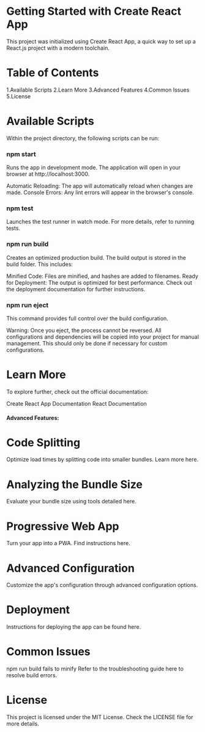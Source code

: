 # Getting Started with Create React App

This project was initialized using Create React App, a quick way to set up a React.js project with a modern toolchain.

# Table of Contents

1.Available Scripts
2.Learn More
3.Advanced Features
4.Common Issues
5.License

# Available Scripts

Within the project directory, the following scripts can be run:

### npm start
Runs the app in development mode.
The application will open in your browser at http://localhost:3000.

Automatic Reloading: The app will automatically reload when changes are made.
Console Errors: Any lint errors will appear in the browser's console.

### npm test
Launches the test runner in watch mode.
For more details, refer to running tests.

### npm run build
Creates an optimized production build. The build output is stored in the build folder.
This includes:

Minified Code: Files are minified, and hashes are added to filenames.
Ready for Deployment: The output is optimized for best performance.
Check out the deployment documentation for further instructions.

### npm run eject
This command provides full control over the build configuration.

Warning: Once you eject, the process cannot be reversed. All configurations and dependencies will be copied into your project for manual management. This should only be done if necessary for custom configurations.

# Learn More

To explore further, check out the official documentation:

Create React App Documentation
React Documentation

#### Advanced Features:
# Code Splitting
Optimize load times by splitting code into smaller bundles. Learn more here.

# Analyzing the Bundle Size
Evaluate your bundle size using tools detailed here.

# Progressive Web App
Turn your app into a PWA. Find instructions here.

# Advanced Configuration
Customize the app's configuration through advanced configuration options.

# Deployment
Instructions for deploying the app can be found here.

# Common Issues

npm run build fails to minify
Refer to the troubleshooting guide here to resolve build errors.

# License

This project is licensed under the MIT License. Check the LICENSE file for more details.


